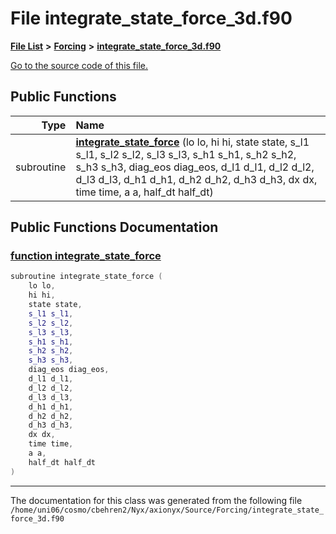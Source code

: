 
# File integrate\_state\_force\_3d.f90


[**File List**](files.md) **>** [**Forcing**](dir_45682215f16eaf57f766b3c547de68bc.md) **>** [**integrate\_state\_force\_3d.f90**](integrate__state__force__3d_8f90.md)

[Go to the source code of this file.](integrate__state__force__3d_8f90_source.md)


















## Public Functions

| Type | Name |
| ---: | :--- |
|  subroutine | [**integrate\_state\_force**](integrate__state__force__3d_8f90.md#function-integrate-state-force) (lo lo, hi hi, state state, s\_l1 s\_l1, s\_l2 s\_l2, s\_l3 s\_l3, s\_h1 s\_h1, s\_h2 s\_h2, s\_h3 s\_h3, diag\_eos diag\_eos, d\_l1 d\_l1, d\_l2 d\_l2, d\_l3 d\_l3, d\_h1 d\_h1, d\_h2 d\_h2, d\_h3 d\_h3, dx dx, time time, a a, half\_dt half\_dt) <br> |








## Public Functions Documentation


### <a href="#function-integrate-state-force" id="function-integrate-state-force">function integrate\_state\_force </a>


```cpp
subroutine integrate_state_force (
    lo lo,
    hi hi,
    state state,
    s_l1 s_l1,
    s_l2 s_l2,
    s_l3 s_l3,
    s_h1 s_h1,
    s_h2 s_h2,
    s_h3 s_h3,
    diag_eos diag_eos,
    d_l1 d_l1,
    d_l2 d_l2,
    d_l3 d_l3,
    d_h1 d_h1,
    d_h2 d_h2,
    d_h3 d_h3,
    dx dx,
    time time,
    a a,
    half_dt half_dt
) 
```



------------------------------
The documentation for this class was generated from the following file `/home/uni06/cosmo/cbehren2/Nyx/axionyx/Source/Forcing/integrate_state_force_3d.f90`